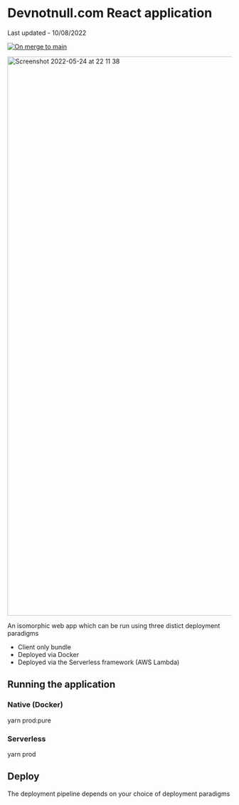 # Devnotnull.com React application

Last updated - 10/08/2022

[![On merge to main](https://github.com/devisnotnull/devnotnull.com-app/actions/workflows/on_merge_main.yml/badge.svg)](https://github.com/devisnotnull/devnotnull.com-app/actions/workflows/on_merge_main.yml)

<img width="1258" alt="Screenshot 2022-05-24 at 22 11 38" src="https://user-images.githubusercontent.com/702691/170133701-79db584a-e95a-4ac5-8a38-3163fa18a77c.png">

An isomorphic web app which can be run using three distict deployment paradigms

- Client only bundle
- Deployed via Docker
- Deployed via the Serverless framework (AWS Lambda) 

## Running the application

### Native (Docker)

yarn prod:pure

### Serverless

yarn prod

## Deploy

The deployment pipeline depends on your choice of deployment paradigms

